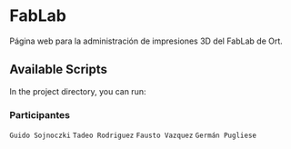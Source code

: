 # FabLab

Página web para la administración de impresiones 3D del FabLab de Ort.

## Available Scripts

In the project directory, you can run:

### Participantes
`Guido Sojnoczki`
`Tadeo Rodriguez`
`Fausto Vazquez`
`Germán Pugliese`

